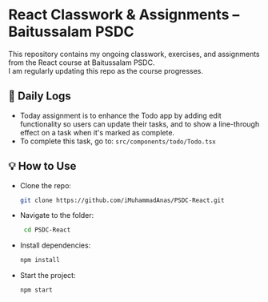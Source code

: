 # React Classwork & Assignments – Baitussalam PSDC

This repository contains my ongoing classwork, exercises, and assignments from the React course at Baitussalam PSDC.  
I am regularly updating this repo as the course progresses.

## 📝 Daily Logs

- Today assignment is to enhance the Todo app by adding edit functionality so users can update their tasks, and to show a line-through effect on a task when it's marked as complete.
- To complete this task, go to: `src/components/todo/Todo.tsx`

<!-- ### ✅ August 4, 2025
- **Topic Covered**: React Components, JSX Basics  
- **Assignment**: Convert provided HTML sections into reusable React components -->

<!-- Add more logs like this as the course progresses -->


## 💡 How to Use

- Clone the repo:

   ```bash
   git clone https://github.com/iMuhammadAnas/PSDC-React.git
   
- Navigate to the folder:
  
  ```bash
   cd PSDC-React
  
- Install dependencies:
  
  ```bash
  npm install
  
- Start the project:
  
  ```bash
  npm start
